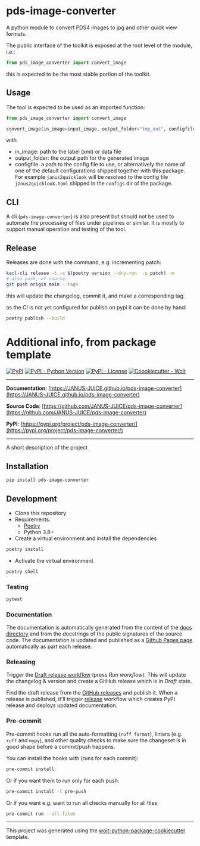 # pds-image-converter

A python module to convert PDS4 images to jpg and other quick view formats.

The public interface of the toolkit is exposed at the root level of the module, i.e.:

```python
from pds_image_converter import convert_image
```

this is expected to be the most stable portion of the toolkit.

## Usage

The tool is expected to be used as an imported function:

```python
from pds_image_converter import convert_image

convert_image(in_image=input_image, output_folder="tmp_out", configfile=cfg)
```

with

- in_image: path to the label (xml) or data file
- output_folder: the output path for the generated image
- configfile: a path to the config file to use, or alternatively the name of one of the default configurations shipped together with this package. For example `janus2quicklook` will be resolved to the config file `janus2quicklook.toml` shipped in the `configs` dir of the package.

## CLI

A cli (`pds-image-converter`) is also present but should not be used to automate the processing of files under pipelines or similar. It is mostly to support manual operation and testing of the tool.

## Release

Releases are done with the command, e.g. incrementing patch:

```bash
kacl-cli release -t -c $(poetry version --dry-run  -s patch) -m
# also push, of course:
git push origin main --tags
```

this will update the changelog, commit it, and make a corresponding tag.

as the CI is not yet configured for publish on pypi it can be done by hand:

```bash
poetry publish --build
```

# Additional info, from package template

[![PyPI](https://img.shields.io/pypi/v/pds-image-converter?style=flat-square)](https://pypi.python.org/pypi/pds-image-converter/)
[![PyPI - Python Version](https://img.shields.io/pypi/pyversions/pds-image-converter?style=flat-square)](https://pypi.python.org/pypi/pds-image-converter/)
[![PyPI - License](https://img.shields.io/pypi/l/pds-image-converter?style=flat-square)](https://pypi.python.org/pypi/pds-image-converter/)
[![Coookiecutter - Wolt](https://img.shields.io/badge/cookiecutter-Wolt-00c2e8?style=flat-square&logo=cookiecutter&logoColor=D4AA00&link=https://github.com/woltapp/wolt-python-package-cookiecutter)](https://github.com/woltapp/wolt-python-package-cookiecutter)

---

**Documentation**: [https://JANUS-JUICE.github.io/pds-image-converter](https://JANUS-JUICE.github.io/pds-image-converter)

**Source Code**: [https://github.com/JANUS-JUICE/pds-image-converter](https://github.com/JANUS-JUICE/pds-image-converter)

**PyPI**: [https://pypi.org/project/pds-image-converter/](https://pypi.org/project/pds-image-converter/)

---

A short description of the project

## Installation

```sh
pip install pds-image-converter
```

## Development

- Clone this repository
- Requirements:
  - [Poetry](https://python-poetry.org/)
  - Python 3.8+
- Create a virtual environment and install the dependencies

```sh
poetry install
```

- Activate the virtual environment

```sh
poetry shell
```

### Testing

```sh
pytest
```

### Documentation

The documentation is automatically generated from the content of the [docs directory](https://github.com/JANUS-JUICE/pds-image-converter/tree/master/docs) and from the docstrings
 of the public signatures of the source code. The documentation is updated and published as a [Github Pages page](https://pages.github.com/) automatically as part each release.

### Releasing

Trigger the [Draft release workflow](https://github.com/JANUS-JUICE/pds-image-converter/actions/workflows/draft_release.yml)
(press _Run workflow_). This will update the changelog & version and create a GitHub release which is in _Draft_ state.

Find the draft release from the
[GitHub releases](https://github.com/JANUS-JUICE/pds-image-converter/releases) and publish it. When
 a release is published, it'll trigger [release](https://github.com/JANUS-JUICE/pds-image-converter/blob/master/.github/workflows/release.yml) workflow which creates PyPI
 release and deploys updated documentation.

### Pre-commit

Pre-commit hooks run all the auto-formatting (`ruff format`), linters (e.g. `ruff` and `mypy`), and other quality
 checks to make sure the changeset is in good shape before a commit/push happens.

You can install the hooks with (runs for each commit):

```sh
pre-commit install
```

Or if you want them to run only for each push:

```sh
pre-commit install -t pre-push
```

Or if you want e.g. want to run all checks manually for all files:

```sh
pre-commit run --all-files
```

---

This project was generated using the [wolt-python-package-cookiecutter](https://github.com/woltapp/wolt-python-package-cookiecutter) template.
